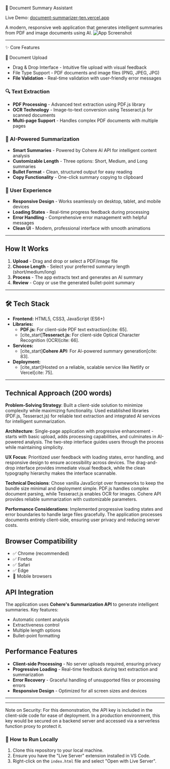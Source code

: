 📄 Document Summary Assistant

Live Demo: [document-summarizer-ten.vercel.app](https://document-summarizer-ten.vercel.app/)

A modern, responsive web application that generates intelligent summaries from PDF and image documents using AI.
![App Screenshot]()

---

✨ Core Features

 📄 Document Upload
- Drag & Drop Interface - Intuitive file upload with visual feedback
- File Type Support - PDF documents and image files (PNG, JPEG, JPG)
- **File Validation** - Real-time validation with user-friendly error messages

### 🔍 Text Extraction
- **PDF Processing** - Advanced text extraction using PDF.js library
- **OCR Technology** - Image-to-text conversion using Tesseract.js for scanned documents
- **Multi-page Support** - Handles complex PDF documents with multiple pages

### 🤖 AI-Powered Summarization
- **Smart Summaries** - Powered by Cohere AI API for intelligent content analysis
- **Customizable Length** - Three options: Short, Medium, and Long summaries
- **Bullet Format** - Clean, structured output for easy reading
- **Copy Functionality** - One-click summary copying to clipboard

### 🎨 User Experience
- **Responsive Design** - Works seamlessly on desktop, tablet, and mobile devices
- **Loading States** - Real-time progress feedback during processing
- **Error Handling** - Comprehensive error management with helpful messages
- **Clean UI** - Modern, professional interface with smooth animations
---

## How It Works

1. **Upload** - Drag and drop or select a PDF/image file
2. **Choose Length** - Select your preferred summary length (short/medium/long)
3. **Process** - The app extracts text and generates an AI summary
4. **Review** - Copy or use the generated bullet-point summary

---

## 🛠️ Tech Stack

* **Frontend:** HTML5, CSS3, JavaScript (ES6+)
* **Libraries:**
    * **PDF.js:** For client-side PDF text extraction[cite: 65].
    * [cite_start]**Tesseract.js:** For client-side Optical Character Recognition (OCR)[cite: 66].
* **Services:**
    * [cite_start]**Cohere API:** For AI-powered summary generation[cite: 83].
* **Deployment:**
    * [cite_start]Hosted on a reliable, scalable service like Netlify or Vercel[cite: 75].

---


## Technical Approach (200 words)

**Problem-Solving Strategy**: Built a client-side solution to minimize complexity while maximizing functionality. Used established libraries (PDF.js, Tesseract.js) for reliable text extraction and integrated AI services for intelligent summarization.

**Architecture**: Single-page application with progressive enhancement - starts with basic upload, adds processing capabilities, and culminates in AI-powered analysis. The two-step interface guides users through the process while maintaining simplicity.

**UX Focus**: Prioritized user feedback with loading states, error handling, and responsive design to ensure accessibility across devices. The drag-and-drop interface provides immediate visual feedback, while the clean typography hierarchy makes the interface scannable.

**Technical Decisions**: Chose vanilla JavaScript over frameworks to keep the bundle size minimal and deployment simple. PDF.js handles complex document parsing, while Tesseract.js enables OCR for images. Cohere API provides reliable summarization with customizable parameters.

**Performance Considerations**: Implemented progressive loading states and error boundaries to handle large files gracefully. The application processes documents entirely client-side, ensuring user privacy and reducing server costs.

## Browser Compatibility

- ✅ Chrome (recommended)
- ✅ Firefox
- ✅ Safari
- ✅ Edge
- 📱 Mobile browsers

## API Integration

The application uses **Cohere's Summarization API** to generate intelligent summaries. Key features:
- Automatic content analysis
- Extractiveness control
- Multiple length options
- Bullet-point formatting


## Performance Features

- **Client-side Processing** - No server uploads required, ensuring privacy
- **Progressive Loading** - Real-time feedback during text extraction and summarization
- **Error Recovery** - Graceful handling of unsupported files or processing errors
- **Responsive Design** - Optimized for all screen sizes and devices



---



---
Note on Security: For this demonstration, the API key is included in the client-side code for ease of deployment. In a production environment, this key would be secured on a backend server and accessed via a serverless function proxy to protect it.

### 🚀 How to Run Locally

1.  Clone this repository to your local machine.
2.  Ensure you have the "Live Server" extension installed in VS Code.
3.  Right-click on the `index.html` file and select "Open with Live Server".

